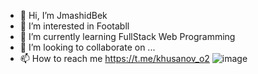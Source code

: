 - 👋 Hi, I’m JmashidBek
- 👀 I’m interested in Footabll
- 🌱 I’m currently learning FullStack Web Programming
- 💞️ I’m looking to collaborate on ...
- 📫 How to reach me https://t.me/khusanov_o2
![image](https://user-images.githubusercontent.com/94694648/194936544-28a489fd-6da6-4281-9c5f-189c48f3214e.png)

<!---
husanovjamshid/husanovjamshid is a ✨ special ✨ repository because its `README.md` (this file) appears on your GitHub profile.
You can click the Preview link to take a look at your changes.
--->
